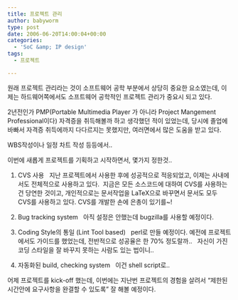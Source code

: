 ```yaml
---
title: 프로젝트 관리
author: babyworm
type: post
date: 2006-06-20T14:00:04+00:00
categories:
  - 'SoC &amp; IP design'
tags:
  - 프로젝트

---
```

원래 프로젝트 관리라는 것이 소프트웨어 공학 부분에서 상당히 중요한 요소였는데, 이제는 하드웨어쪽에서도 소프트웨어 공학적인 프로젝트 관리가 중요시 되고 있다.

2년전인가 PMP(Portable Multimedia Player 가 아니라 Project Mangement Professional이다) 자격증을 취득해볼까 하고 생각했던 적이 있었는데, 당시에 졸업에 바빠서 자격증 취득에까지 다다르지는 못했지만, 여러면에서 많은 도움을 받고 있다.

WBS작성이나 일정 차트 작성 등등에서..

이번에 새롭게 프로젝트를 기획하고 시작하면서, 몇가지 정한것..

1. CVS 사용
&nbsp; 지난 프로젝트에서 사용한 후에 성공적으로 적응되었고, 이제는 사내에서도 전체적으로 사용하고 있다.
&nbsp;지금은 모든 소스코드에 대하여 CVS를 사용하는 건 당연한 것이고, 개인적으로는 문서작업을 LaTeX으로 바꾸면서 문서도 모두 CVS를 사용하고 있다. CVS를 개발한 손에 은총이 있기를~!

2. Bug tracking system
&nbsp; 아직 설정은 안했는데 bugzilla를 사용할 예정이다.

3. Coding Style의 통일 (Lint Tool based)
&nbsp; perl로 만들 예정이다. 예전에 프로젝트에서도 가이드를 했었는데, 전반적으로 성공율은 한 70% 정도랄까..
&nbsp; 자신이 가진 코딩 스타일을 잘 바꾸지 못하는 사람도 있는 법이니..

4. 자동화된 build, checking system
&nbsp; 이건 shell script로..

어제 프로젝트를 kick-off 했는데, 이번에는 지난번 프로젝트의 경험을 살려서 &#8220;제한된 시간안에 요구사항을 완결할 수 있도록&#8221; 잘 해볼 예정이다.
